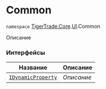 
# Common

`namespace` [TigerTrade.Core](../../TigerTrade.Core.md).[UI](../../TigerTrade.Core/UI.md).Common

Описание


### Интерфейсы
| Название | Описание |
| --- | --- |
| [`IDynamicProperty`](./Common/IDynamicProperty.cs.md) | *Описание* |
